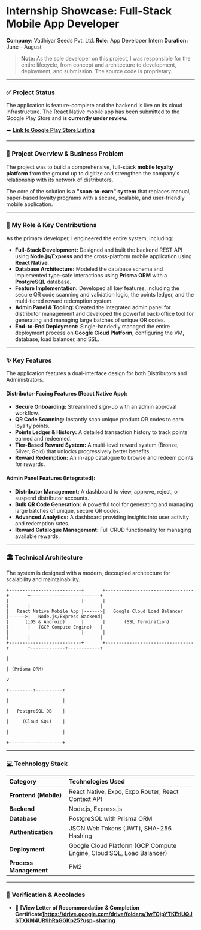# Internship Showcase: Full-Stack Mobile App Developer

**Company:** Vadhiyar Seeds Pvt. Ltd.
**Role:** App Developer Intern
**Duration:** June – August

> **Note:** As the sole developer on this project, I was responsible for the entire lifecycle, from concept and architecture to development, deployment, and submission. The source code is proprietary.

---

### ✅ Project Status

The application is feature-complete and the backend is live on its cloud infrastructure. The React Native mobile app has been submitted to the Google Play Store and **is currently under review.**

➡️ **[Link to Google Play Store Listing](Your-Play-Store-Link-Here)** 

---

### 📝 Project Overview & Business Problem

The project was to build a comprehensive, full-stack **mobile loyalty platform** from the ground up to digitize and strengthen the company's relationship with its network of distributors.

The core of the solution is a **"scan-to-earn" system** that replaces manual, paper-based loyalty programs with a secure, scalable, and user-friendly mobile application.

---

### 🚀 My Role & Key Contributions

As the primary developer, I engineered the entire system, including:

* **Full-Stack Development:** Designed and built the backend REST API using **Node.js/Express** and the cross-platform mobile application using **React Native**.
* **Database Architecture:** Modeled the database schema and implemented type-safe interactions using **Prisma ORM** with a **PostgreSQL** database.
* **Feature Implementation:** Developed all key features, including the secure QR code scanning and validation logic, the points ledger, and the multi-tiered reward redemption system.
* **Admin Panel & Tooling:** Created the integrated admin panel for distributor management and developed the powerful back-office tool for generating and managing large batches of unique QR codes.
* **End-to-End Deployment:** Single-handedly managed the entire deployment process on **Google Cloud Platform**, configuring the VM, database, load balancer, and SSL.

---

### ✨ Key Features

The application features a dual-interface design for both Distributors and Administrators.

#### Distributor-Facing Features (React Native App):

* **Secure Onboarding:** Streamlined sign-up with an admin approval workflow.
* **QR Code Scanning:** Instantly scan unique product QR codes to earn loyalty points.
* **Points Ledger & History:** A detailed transaction history to track points earned and redeemed.
* **Tier-Based Reward System:** A multi-level reward system (Bronze, Silver, Gold) that unlocks progressively better benefits.
* **Reward Redemption:** An in-app catalogue to browse and redeem points for rewards.

#### Admin Panel Features (Integrated):

* **Distributor Management:** A dashboard to view, approve, reject, or suspend distributor accounts.
* **Bulk QR Code Generation:** A powerful tool for generating and managing large batches of unique, secure QR codes.
* **Advanced Analytics:** A dashboard providing insights into user activity and redemption rates.
* **Reward Catalogue Management:** Full CRUD functionality for managing available rewards.

---

### 🏛️ Technical Architecture

The system is designed with a modern, decoupled architecture for scalability and maintainability.

```text
+---------------------------+       +---------------------------------+       +--------------------------+
|                           |       |                                 |       |                          |
|   React Native Mobile App |------>|   Google Cloud Load Balancer    |------>|   Node.js/Express Backend|
|      (iOS & Android)      |       |       (SSL Termination)         |       |   (GCP Compute Engine)   |
|                           |       |                                 |       |                          |
+---------------------------+       +---------------------------------+       +-------------+------------+
                                                                                              |
                                                                                              | (Prisma ORM)
                                                                                              v
                                                                                    +---------+----------+
                                                                                    |                    |
                                                                                    |   PostgreSQL DB    |
                                                                                    |     (Cloud SQL)    |
                                                                                    |                    |
                                                                                    +--------------------+

```
---

### 💻 Technology Stack

| Category | Technologies Used |
| :--- | :--- |
| **Frontend (Mobile)** | React Native, Expo, Expo Router, React Context API |
| **Backend** | Node.js, Express.js |
| **Database** | PostgreSQL with Prisma ORM |
| **Authentication** | JSON Web Tokens (JWT), SHA-256 Hashing |
| **Deployment** | Google Cloud Platform (GCP Compute Engine, Cloud SQL, Load Balancer) |
| **Process Management**| PM2 |

---

### 📜 Verification & Accolades

* 📄 **[View Letter of Recommendation & Completion Certificate]https://drive.google.com/drive/folders/1wTOjpYTKEtlUQJSTXKM4UR9hRaGGKp25?usp=sharing**
